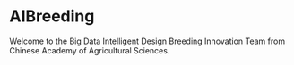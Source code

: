 # AIBreeding

Welcome to the Big Data Intelligent Design Breeding Innovation Team from Chinese Academy of Agricultural Sciences.
